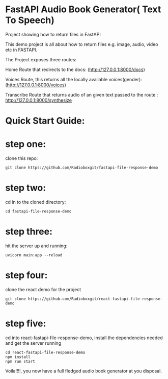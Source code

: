 # FastAPI Audio Book Generator( Text To Speech)
Project showing how to return files in FastAPI

This demo project is all about how to return files e.g. image, audio, video etc in FASTAPI.

The Project exposes three routes:

Home Route that redirects to the docs: (http://127.0.0.1:8000/docs)

Voices Route, this returns all the locally available voices(gender): (http://127.0.0.1:8000/voices)

Transcribe Route that returns audio of an given text passed to the route : http://127.0.0.1:8000/synthesize

# Quick Start Guide:
# step one:
clone this repo:
```
git clone https://github.com/Radioboxgit/fastapi-file-response-demo

```

# step two:
cd in to the cloned directory:

```
cd fastapi-file-response-demo

```
# step three:
hit the server up and running:

```
uvicorn main:app --reload

```
# step four:
clone the react demo for the project

```
git clone https://github.com/Radioboxgit/react-fastapi-file-response-demo

```
# step five:
cd into react-fastapi-file-response-demo, install the dependencies needed
and get the server running
```
cd react-fastapi-file-response-demo
npm install
npm run start
```

Voila!!!!, you now have a full fledged audio book generator at you disposal.



